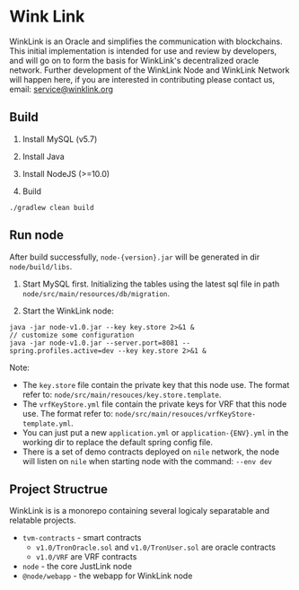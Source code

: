 # Wink Link

WinkLink is an Oracle and simplifies the communication with blockchains. This initial implementation is intended for use and review by developers,
and will go on to form the basis for WinkLink's decentralized oracle network. Further development of the WinkLink Node and WinkLink Network will happen here,
if you are interested in contributing please contact us, email: service@winklink.org

## Build

1. Install MySQL (v5.7)

2. Install Java

3. Install NodeJS (>=10.0)

4. Build
```
./gradlew clean build
```

## Run node

After build successfully, `node-{version}.jar` will be generated in dir `node/build/libs`.

1. Start MySQL first. Initializing the tables using the latest sql file in path `node/src/main/resources/db/migration`.

2. Start the WinkLink node:

```
java -jar node-v1.0.jar --key key.store 2>&1 &
// customize some configuration
java -jar node-v1.0.jar --server.port=8081 --spring.profiles.active=dev --key key.store 2>&1 &
```

Note:
- The `key.store` file contain the private key that this node use. The format refer to: `node/src/main/resouces/key.store.template`.
- The `vrfKeyStore.yml` file contain the private keys for VRF that this node use. The format refer to: `node/src/main/resouces/vrfKeyStore-template.yml`.
- You can just put a new `application.yml` or `application-{ENV}.yml` in the working dir to replace the default spring config file.
- There is a set of demo contracts deployed on `nile` network, the node will listen on `nile` when starting node with the command: `--env dev`

## Project Structrue

WinkLink is is a monorepo containing several logicaly separatable and relatable projects.

- `tvm-contracts` - smart contracts
  - `v1.0/TronOracle.sol` and `v1.0/TronUser.sol` are oracle contracts
  - `v1.0/VRF` are VRF contracts
- `node` - the core JustLink node
- `@node/webapp` - the webapp for WinkLink node

